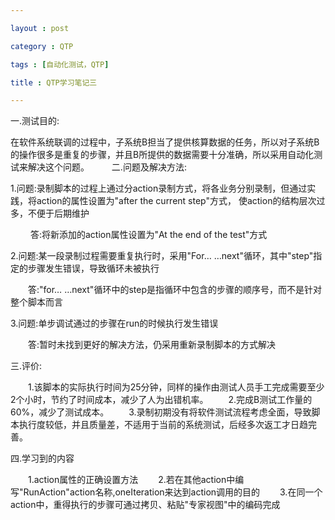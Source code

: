 ```yaml
---

layout : post

category : QTP

tags : [自动化测试，QTP]

title : QTP学习笔记三

---
```




一.测试目的:

在软件系统联调的过程中，子系统B担当了提供核算数据的任务，所以对子系统B的操作很多是重复的步骤，并且B所提供的数据需要十分准确，所以采用自动化测试来解决这个问题。
　　
二.问题及解决方法:

1.问题:录制脚本的过程上通过分action录制方式，将各业务分别录制，但通过实践，将action的属性设置为"after the current step"方式，
	  使action的结构层次过多，不便于后期维护
	  
　　 答:将新添加的action属性设置为"At the end of the test"方式

2.问题:某一段录制过程需要重复执行时，采用"For… …next"循环，其中"step"指定的步骤发生错误，导致循环未被执行

　　答:"for… …next"循环中的step是指循环中包含的步骤的顺序号，而不是针对整个脚本而言

3.问题:单步调试通过的步骤在run的时候执行发生错误

　　答:暂时未找到更好的解决方法，仍采用重新录制脚本的方式解决

三.评价:

　　1.该脚本的实际执行时间为25分钟，同样的操作由测试人员手工完成需要至少2个小时，节约了时间成本，减少了人为出错机率。
　　2.完成B测试工作量的60%，减少了测试成本。
　　3.录制初期没有将软件测试流程考虑全面，导致脚本执行度较低，并且质量差，不适用于当前的系统测试，后经多次返工才日趋完善。

四.学习到的内容

　　1.action属性的正确设置方法
　　2.若在其他action中编写"RunAction"action名称,oneIteration来达到action调用的目的
　　3.在同一个action中，重得执行的步骤可通过拷贝、粘贴"专家视图"中的编码完成


















































































    
			
	
